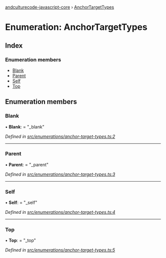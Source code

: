 [andculturecode-javascript-core](../README.md) › [AnchorTargetTypes](anchortargettypes.md)

# Enumeration: AnchorTargetTypes

## Index

### Enumeration members

* [Blank](anchortargettypes.md#blank)
* [Parent](anchortargettypes.md#parent)
* [Self](anchortargettypes.md#self)
* [Top](anchortargettypes.md#top)

## Enumeration members

###  Blank

• **Blank**: = "_blank"

*Defined in [src/enumerations/anchor-target-types.ts:2](https://github.com/AndcultureCode/AndcultureCode.JavaScript.Core/blob/f9bf075/src/enumerations/anchor-target-types.ts#L2)*

___

###  Parent

• **Parent**: = "_parent"

*Defined in [src/enumerations/anchor-target-types.ts:3](https://github.com/AndcultureCode/AndcultureCode.JavaScript.Core/blob/f9bf075/src/enumerations/anchor-target-types.ts#L3)*

___

###  Self

• **Self**: = "_self"

*Defined in [src/enumerations/anchor-target-types.ts:4](https://github.com/AndcultureCode/AndcultureCode.JavaScript.Core/blob/f9bf075/src/enumerations/anchor-target-types.ts#L4)*

___

###  Top

• **Top**: = "_top"

*Defined in [src/enumerations/anchor-target-types.ts:5](https://github.com/AndcultureCode/AndcultureCode.JavaScript.Core/blob/f9bf075/src/enumerations/anchor-target-types.ts#L5)*
